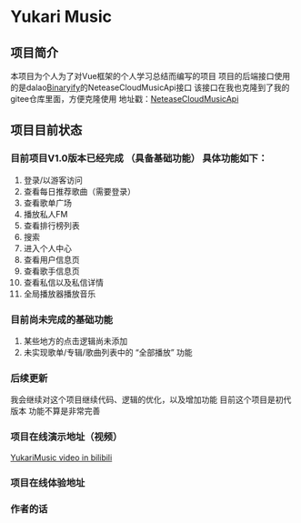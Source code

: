 # Yukari Music

## 项目简介
本项目为个人为了对Vue框架的个人学习总结而编写的项目
项目的后端接口使用的是dalao[Binaryify](https://github.com/Binaryify/NeteaseCloudMusicApi)的NeteaseCloudMusicApi接口
该接口在我也克隆到了我的gitee仓库里面，方便克隆使用
地址戳：[NeteaseCloudMusicApi](https://gitee.com/yukari_www/NeteaseCloudMusicApi)
## 项目目前状态
### 目前项目V1.0版本已经完成 （具备基础功能） 具体功能如下：
1. 登录/以游客访问
2. 查看每日推荐歌曲（需要登录）
3. 查看歌单广场
4. 播放私人FM
5. 查看排行榜列表
6. 搜索
7. 进入个人中心
8. 查看用户信息页
9. 查看歌手信息页
10. 查看私信以及私信详情
11. 全局播放器播放音乐
### 目前尚未完成的基础功能
1. 某些地方的点击逻辑尚未添加
2. 未实现歌单/专辑/歌曲列表中的 “全部播放” 功能

### 后续更新
我会继续对这个项目继续代码、逻辑的优化，以及增加功能
目前这个项目是初代版本 功能不算是非常完善

### 项目在线演示地址（视频）
[YukariMusic video in bilibili](https://www.bilibili.com/video/BV1vf4y1z7MC/)
### 项目在线体验地址

### 作者的话
